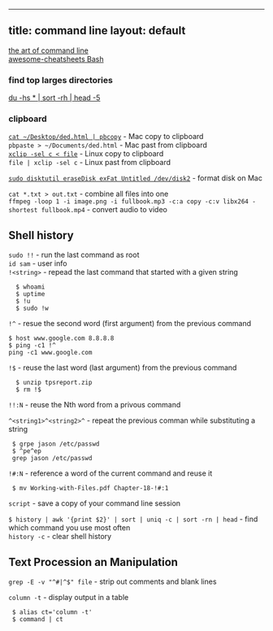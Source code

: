 
---
title: command line
layout: default
---
[the art of command line](https://github.com/jlevy/the-art-of-command-line)  
[awesome-cheatsheets Bash](https://github.com/LeCoupa/awesome-cheatsheets/blob/master/languages/bash.sh)  

### find top larges directories  
[du -hs * | sort -rh | head -5](https://www.tecmint.com/find-top-large-directories-and-files-sizes-in-linux/)  
### clipboard
[`cat ~/Desktop/ded.html | pbcopy`](https://apple.stackexchange.com/questions/15318/how-to-use-terminal-to-copy-a-file-to-the-clipboard#15322) - Mac copy to clipboard  
`pbpaste > ~/Documents/ded.html` -  Mac past from clipboard  
[`xclip -sel c < file`](https://unix.stackexchange.com/questions/211817/copy-the-contents-of-a-file-into-the-clipboard-without-displaying-its-contents#211826) - Linux copy to clipboard  
`file | xclip -sel c` - Linux past from clipboard  



[`sudo disktutil eraseDisk exFat Untitled /dev/disk2`](https://itgirl.tech/2019/08/30/format-usb-drive-mac-terminal/) - format disk on Mac

`cat *.txt > out.txt` - combine all files into one   
`ffmpeg -loop 1 -i image.png -i fullbook.mp3 -c:a copy -c:v libx264 -shortest fullbook.mp4` - convert audio to video    

## Shell history

  `sudo !!` - run the last command as root  
  `id sam` - user info  
  `!<string>` - repead the last command that started with a given string  

  ```
    $ whoami 
    $ uptime
    $ !u
    $ sudo !w
  ```
  `!^` - resue the second word (first argument) from the previous command  

  ```
  $ host www.google.com 8.8.8.8
  $ ping -c1 !^
  ping -c1 www.google.com 
  ```
  `!$` - reuse the last word (last argument) from the previous command  
  ```
    $ unzip tpsreport.zip
    $ rm !$
  ```
  `!!:N` - reuse the Nth word from a privous command  
  
  `^<string1>^<string2>^` - repeat the previous comman while substituting a string  
  ```
   $ grpe jason /etc/passwd 
   $ ^pe^ep
   grep jason /etc/passwd 
  ```
  `!#:N` - reference a word of the current command and reuse it  
  ```
   $ mv Working-with-Files.pdf Chapter-18-!#:1
  ```
  ` script ` - save a copy of your command line session  

  `$ history | awk '{print $2}' | sort | uniq -c | sort -rn | head` - find which command you use most often  
   `history -c` - clear shell history  
   
## Text Procession an Manipulation

  `grep -E -v "^#|^$" file`  - strip out comments and blank lines  
  
  `column -t` - display output in a table
  ```
   $ alias ct='column -t'
   $ command | ct
  ```


